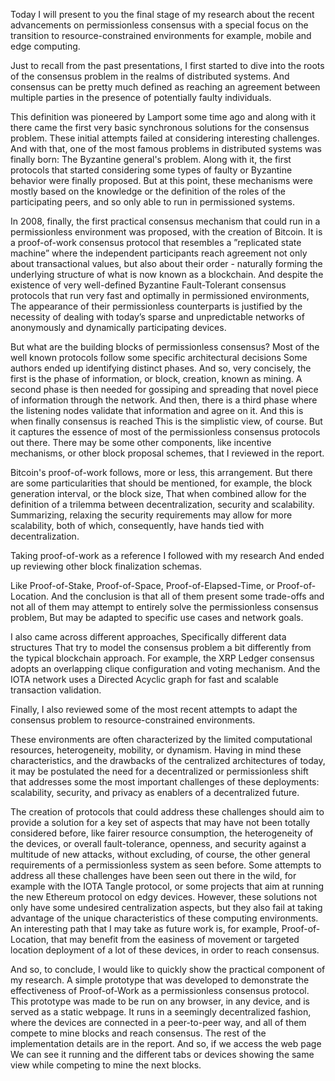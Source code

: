 Today
I will present to you the final stage 
of my research about the recent advancements on
permissionless consensus
with a special focus on the transition to 
resource-constrained environments
for example, mobile and edge computing.


Just to recall from the past presentations,
I first started to dive into the roots
of the consensus problem in the realms of distributed systems.
And consensus can be pretty much defined as
reaching an agreement between multiple parties
in the presence of potentially faulty individuals.


This definition was pioneered by Lamport some time ago
and along with it there came the first very basic 
synchronous solutions for the consensus problem.
These initial attempts failed at considering interesting challenges.
And with that, one of the most famous problems in distributed systems
was finally born: The Byzantine general's problem.
Along with it, the first protocols that started considering
some types of faulty or Byzantine behavior were finally proposed.
But at this point, these mechanisms were mostly based on 
the knowledge or the definition of the roles
of the participating peers, and so only able to run in permissioned systems.


In 2008, finally, the first practical consensus mechanism 
that could run in a permissionless environment
was proposed, with the creation of Bitcoin.
It is a proof-of-work consensus protocol 
that resembles a ”replicated state machine”
where the independent participants reach agreement not only
about transactional values, but also about their order - naturally
forming the underlying structure of what is now known as a
blockchain.
And despite the existence of very well-defined 
Byzantine Fault-Tolerant consensus protocols 
that run very fast and optimally in permissioned environments,
The appearance of their permissionless counterparts is justified
by the necessity of dealing with today’s
sparse and unpredictable networks of 
anonymously and dynamically participating devices.


But what are the building blocks of permissionless consensus?
Most of the well known protocols follow some specific architectural decisions
Some authors ended up identifying distinct phases.
And so, very concisely, the first is the phase of information, or block, creation, known as mining.
A second phase is then needed for gossiping and spreading that novel piece of information through the network.
And then, there is a third phase where the listening nodes validate that information and agree on it.
And this is when finally consensus is reached
This is the simplistic view, of course.
But it captures the essence of most of the permissionless consensus protocols out there. There may be some other components, like incentive mechanisms, or other block proposal schemes, that I reviewed in the report.


Bitcoin's proof-of-work follows, more or less, this arrangement.
But there are some particularities that should be mentioned, for example, 
the block generation interval, or the block size,
That when combined allow for the definition of a trilemma 
between decentralization, security and scalability.
Summarizing, relaxing the security requirements 
may allow for more scalability, both of
which, consequently, have hands tied with decentralization.


Taking proof-of-work as a reference
I followed with my research
And ended up reviewing other block finalization schemas.
    

Like Proof-of-Stake, Proof-of-Space, Proof-of-Elapsed-Time, or Proof-of-Location.
And the conclusion is that all of them present some trade-offs 
and not all of them may attempt to entirely
solve the permissionless consensus problem,
But may be adapted to specific use cases and network goals.


I also came across different approaches, 
Specifically different data structures
That try to model the consensus problem
a bit differently from the typical blockchain approach.
For example, the XRP Ledger consensus adopts 
an overlapping clique configuration and voting mechanism.
And the IOTA network uses a Directed Acyclic graph 
for fast and scalable transaction validation.


Finally, I also reviewed some of the most recent
attempts to adapt the consensus problem
to resource-constrained environments.


These environments are often characterized by
the limited computational resources, heterogeneity, 
mobility, or dynamism.
Having in mind these characteristics, 
and the drawbacks of the centralized architectures of today, it
may be postulated the need for a decentralized or permissionless shift that addresses some the most important challenges
of these deployments: scalability, security, and privacy
as enablers of a decentralized future.


The creation of protocols that could address these challenges
should aim to provide a solution for a key set of aspects 
that may have not been totally considered before,
like fairer resource consumption, the heterogeneity of the devices, or
overall fault-tolerance, openness, and security against a multitude of new attacks, without excluding, of course, 
the other general requirements of a permissionless system as seen before.
Some attempts to address all these challenges
have been seen out there in the wild, for example with the IOTA Tangle protocol, or some projects that aim at running the new Ethereum protocol on edgy devices. However, these solutions not only have some undesired centralization aspects, but they also fail at taking advantage of the unique characteristics of these computing environments. An interesting path that I may take as future work is, for example, Proof-of-Location, that may benefit from the easiness of movement or targeted location deployment of a lot of these devices, in order to reach consensus.


And so, to conclude,
I would like to quickly show the practical component of my research.
A simple prototype that was developed to demonstrate 
the effectiveness of Proof-of-Work as a permissionless consensus protocol.
This prototype was made to be run on any browser, in any device, 
and is served as a static webpage.
It runs in a seemingly decentralized fashion, where the devices
are connected in a peer-to-peer way, and all of them
compete to mine blocks and reach consensus.
The rest of the implementation details are in the report.
And so, if we access the web page
We can see it running and the different tabs or devices 
showing the same view while competing to mine the next blocks.
